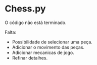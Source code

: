 # Chess.py

O código não está terminado.

Falta:
* Possibilidade de selecionar uma peça.
* Adicionar o movimento das peças.
* Adicionar mecanicas de jogo.
* Refinar detalhes.